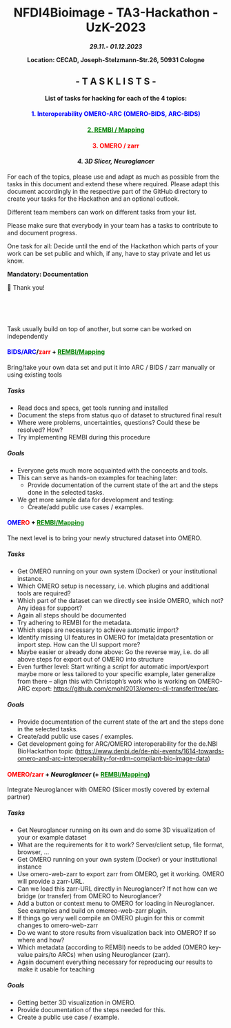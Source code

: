 <h1 style="text-align: center;">NFDI4Bioimage - TA3-Hackathon - UzK-2023</h1>

***<p style="text-align: center;">29.11.- 01.12.2023</p>*** 

**<p style="text-align: center;">Location: CECAD, Joseph-Stelzmann-Str.26, 50931 Cologne</p>**  

## <center>- T A S K    L I S T S -</center>

**<center>List of tasks for hacking for each of the 4 topics:</center>**  
#### <center><p style="color:blue">1. Interoperability OMERO-ARC (OMERO-BIDS, ARC-BIDS)</p></center>
#### **<center><p style="color:green"><ins>2.	REMBI / Mapping</ins></p></center>** 
#### **<center><p style="color:red">3.	OMERO / zarr</p></center>**
#### ***<center>4.	3D Slicer, Neuroglancer</center>***

For each of the topics, please use and adapt as much as possible from the tasks in this document and extend these where required. Please adapt this document accordingly in the respective part of the GitHub directory to create your tasks for the Hackathon and an optional outlook.  

Different team members can work on different tasks from your list.  

Please make sure that everybody in your team has a tasks to contribute to and document progress.  

One task for all: Decide until the end of the Hackathon which parts of your work can be set public and which, if any, have to stay private and let us know.  

**Mandatory: Documentation**  

🙌 Thank you!

<br>
<br>
<br>

Task usually build on top of another, but some can be worked on independently

<h4 style="color:blue;">
    BIDS/ARC<!-- 
--><span style="color:black;">/</span><!-- 
--><span style="color:red;"><b>zarr</b></span><!-- 
--><span style="color:black;"> + </span><!-- 
--><span style="color:green;"><b><ins>REMBI/Mapping</ins></b></span>
</h4>

Bring/take your own data set and put it into ARC / BIDS / zarr manually or using existing tools  

##### **Tasks**  

- Read docs and specs, get tools running and installed  
- Document the steps from status quo of dataset to structured final result  
- Where were problems, uncertainties, questions? Could these be resolved? How?  
- Try implementing REMBI during this procedure  


##### **Goals**  

- Everyone gets much more acquainted with the concepts and tools.  
- This can serve as hands-on examples for teaching later:  
  - Provide documentation of the current state of the art and the steps done in the selected tasks.
- We get more sample data for development and testing:  
  - Create/add public use cases / examples.

<h4 style="color:blue;">
    OME<!-- 
--><span style="color:red;"><b>RO</b></span><!-- 
--><span style="color:black;"> + </span><!-- 
--><span style="color:green;"><strong><ins>REMBI/Mapping</ins></strong></span>
</h4>

The next level is to bring your newly structured dataset into OMERO.  

##### **Tasks**  

- Get OMERO running on your own system (Docker) or your institutional instance.
- Which OMERO setup is necessary, i.e. which plugins and additional tools are required?
- Which part of the dataset can we directly see inside OMERO, which not? Any ideas for support?
- Again all steps should be documented
- Try adhering to REMBI for the metadata.
- Which steps are necessary to achieve automatic import?
- Identify missing UI features in OMERO for (meta)data presentation or import step. How can the UI support more?
- Maybe easier or already done above: Go the reverse way, i.e. do all above steps for export out of OMERO into structure
- Even further level: Start writing a script for automatic import/export maybe more or less tailored to your specific example, later generalize from there – align this with Christoph’s work who is working on OMERO-ARC export: https://github.com/cmohl2013/omero-cli-transfer/tree/arc.  

##### **Goals**  

- Provide documentation of the current state of the art and the steps done in the selected tasks.
- Create/add public use cases / examples.
- Get development going for ARC/OMERO interoperability for the de.NBI BioHackathon topic (https://www.denbi.de/de-nbi-events/1614-towards-omero-and-arc-interoperability-for-rdm-compliant-bio-image-data)

<h4 style="color:red;">
    <b>OMERO/zarr</b><!-- 
--><span style="color:black;"> + <i><strong>Neuroglancer</strong></i> (+ </span><!-- 
--><span style="color:green;"><strong><ins>REMBI/Mapping</ins></strong></span><!-- 
--><span style="color:black;">)</span>
</h4>

Integrate Neuroglancer with OMERO (Slicer mostly covered by external partner)  

##### **Tasks**  

- Get Neuroglancer running on its own and do some 3D visualization of your or example dataset
- What are the requirements for it to work? Server/client setup, file format, browser, …
- Get OMERO running on your own system (Docker) or your institutional instance
- Use omero-web-zarr to export zarr from OMERO, get it working. OMERO will provide a zarr-URL.
- Can we load this zarr-URL directly in Neuroglancer? If not how can we bridge (or transfer) from OMERO to Neuroglancer?
- Add a button or context menu to OMERO for loading in Neuroglancer. See examples and build on omereo-web-zarr plugin.
- If things go very well compile an OMERO plugin for this or commit changes to omero-web-zarr
- Do we want to store results from visualization back into OMERO? If so where and how?
- Which metadata (according to REMBI) needs to be added (OMERO key-value pairs/to ARCs) when using Neuroglancer (zarr).
- Again document everything necessary for reproducing our results to make it usable for teaching

##### **Goals**  

- Getting better 3D visualization in OMERO.
- Provide documentation of the steps needed for this.
- Create a public use case / example.